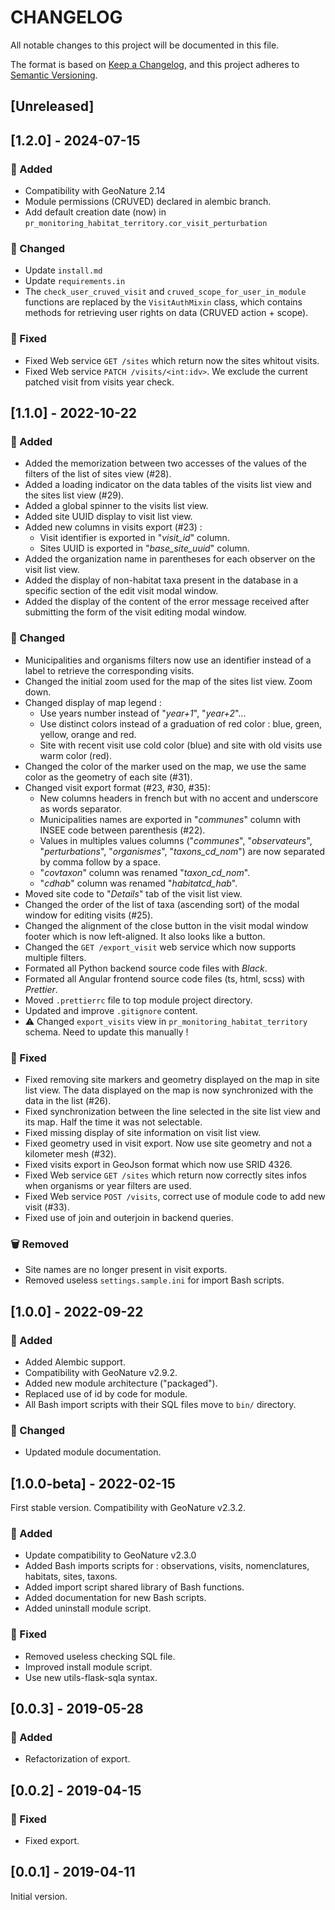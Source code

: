 # CHANGELOG

All notable changes to this project will be documented in this file.

The format is based on [Keep a Changelog](https://keepachangelog.com/en/1.0.0/),
and this project adheres to [Semantic Versioning](https://semver.org/spec/v2.0.0.html).

## [Unreleased]

## [1.2.0] - 2024-07-15

### 🚀 Added

- Compatibility with GeoNature 2.14
- Module permissions (CRUVED) declared in alembic branch.
- Add default creation date (now) in `pr_monitoring_habitat_territory.cor_visit_perturbation`

### 🔄 Changed

- Update `install.md`
- Update `requirements.in`
- The `check_user_cruved_visit` and `cruved_scope_for_user_in_module` functions are replaced by the `VisitAuthMixin` class, which contains methods for retrieving user rights on data (CRUVED action + scope).

### 🐛 Fixed

- Fixed Web service `GET /sites` which return now the sites whitout visits.
- Fixed Web service `PATCH /visits/<int:idv>`. We exclude the current patched visit from visits year check.

## [1.1.0] - 2022-10-22

### 🚀 Added

- Added the memorization between two accesses of the values ​​of the filters of the list of sites view (#28).
- Added a loading indicator on the data tables of the visits list view and the sites list view (#29).
- Added a global spinner to the visits list view.
- Added site UUID display to visit list view.
- Added new columns in visits export (#23) :
  - Visit identifier is exported in "_visit_id_" column.
  - Sites UUID is exported in "_base_site_uuid_" column.
- Added the organization name in parentheses for each observer on the visit list view.
- Added the display of non-habitat taxa present in the database in
  a specific section of the edit visit modal window.
- Added the display of the content of the error message received after submitting
  the form of the visit editing modal window.

### 🔄 Changed

- Municipalities and organisms filters now use an identifier instead of a
  label to retrieve the corresponding visits.
- Changed the initial zoom used for the map of the sites list view. Zoom down.
- Changed display of map legend :
  - Use years number instead of "_year+1_", "_year+2_"...
  - Use distinct colors instead of a graduation of red color : blue, green, yellow, orange and red.
  - Site with recent visit use cold color (blue) and site with old visits use warm color (red).
- Changed the color of the marker used on the map, we use the same color as the geometry of each site (#31).
- Changed visit export format (#23, #30, #35):
  - New columns headers in french but with no accent and underscore as words separator.
  - Municipalities names are exported in "_communes_" column with INSEE code between parenthesis (#22).
  - Values in multiples values columns ("_communes_", "_observateurs_",
    "_perturbations_", "_organismes_", "_taxons_cd_nom_") are now separated by comma follow by a space.
  - "_covtaxon_" column was renamed "_taxon_cd_nom_".
  - "_cdhab_" column was renamed "_habitat*cd_hab*_".
- Moved site code to "_Details_" tab of the visit list view.
- Changed the order of the list of taxa (ascending sort) of the modal window for editing visits (#25).
- Changed the alignment of the close button in the visit modal window footer which is now left-aligned.
  It also looks like a button.
- Changed the `GET /export_visit` web service which now supports multiple filters.
- Formated all Python backend source code files with _Black_.
- Formated all Angular frontend source code files (ts, html, scss) with _Prettier_.
- Moved `.prettierrc` file to top module project directory.
- Updated and improve `.gitignore` content.
- ⚠️ Changed `export_visits` view in `pr_monitoring_habitat_territory` schema. Need to update this manually !

### 🐛 Fixed

- Fixed removing site markers and geometry displayed on the map in site list view.
  The data displayed on the map is now synchronized with the data in the list (#26).
- Fixed synchronization between the line selected in the site list view and its map.
  Half the time it was not selectable.
- Fixed missing display of site information on visit list view.
- Fixed geometry used in visit export. Now use site geometry and not a kilometer mesh (#32).
- Fixed visits export in GeoJson format which now use SRID 4326.
- Fixed Web service `GET /sites` which return now correctly sites infos when organisms or year filters are used.
- Fixed Web service `POST /visits`, correct use of module code to add new visit (#33).
- Fixed use of join and outerjoin in backend queries.

### 🗑 Removed

- Site names are no longer present in visit exports.
- Removed useless `settings.sample.ini` for import Bash scripts.

## [1.0.0] - 2022-09-22

### 🚀 Added

- Added Alembic support.
- Compatibility with GeoNature v2.9.2.
- Added new module architecture ("packaged").
- Replaced use of id by code for module.
- All Bash import scripts with their SQL files move to `bin/` directory.

### 🔄 Changed

- Updated module documentation.

## [1.0.0-beta] - 2022-02-15

First stable version. Compatibility with GeoNature v2.3.2.

### 🚀 Added

- Update compatibility to GeoNature v2.3.0
- Added Bash imports scripts for : observations, visits, nomenclatures, habitats, sites, taxons.
- Added import script shared library of Bash functions.
- Added documentation for new Bash scripts.
- Added uninstall module script.

### 🐛 Fixed

- Removed useless checking SQL file.
- Improved install module script.
- Use new utils-flask-sqla syntax.

## [0.0.3] - 2019-05-28

### 🚀 Added

- Refactorization of export.

## [0.0.2] - 2019-04-15

### 🐛 Fixed

- Fixed export.

## [0.0.1] - 2019-04-11

Initial version.
